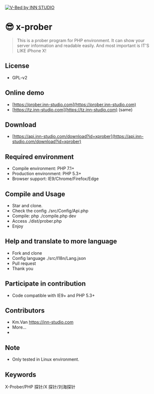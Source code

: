 ﻿﻿[![V-Bed by INN STUDIO](https://wx3.sinaimg.cn/large/686ee05dly1fkvkxkwyhzj21gu0d2my8.jpg)](https://wx3.sinaimg.cn/large/686ee05dly1fkvkxkwyhzj21gu0d2my8.jpg)

# 😎 x-prober
> This is a prober program for PHP environment. It can show your server information and readable easily. And most important is IT'S LIKE iPhone X!

## License
* GPL-v2

## Online demo
- [https://prober.inn-studio.com](https://prober.inn-studio.com)
- [https://tz.inn-studio.com](https://tz.inn-studio.com) (same)

## Download
- [https://api.inn-studio.com/download?id=xprober](https://api.inn-studio.com/download?id=xprober)

## Required environment
- Compile environment: PHP 7.1+
- Production environment: PHP 5.3+
- Browser support: IE9/Chrome/Firefox/Edge

## Compile and Usage
- Star and clone.
- Check the config ./src/Config/Api.php
- Compile: php ./compile.php dev
- Access ./dist/prober.php
- Enjoy

## Help and translate to more language
- Fork and clone
- Config language ./src/I18n/Lang.json
- Pull request
- Thank you

## Participate in contribution
- Code compatible with IE9+ and PHP 5.3+

## Contributors
- Km.Van https://inn-studio.com
- More...
- 
## Note
- Only tested in Linux environment.

## Keywords
X-Prober/PHP 探针/X 探针/刘海探针




